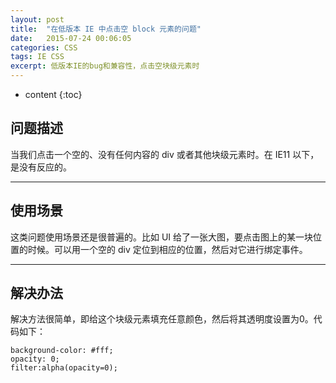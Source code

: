 ```yaml
---
layout: post
title:  "在低版本 IE 中点击空 block 元素的问题"
date:   2015-07-24 00:06:05
categories: CSS
tags: IE CSS
excerpt: 低版本IE的bug和兼容性，点击空块级元素时
---
```


* content
{:toc}

## 问题描述

当我们点击一个空的、没有任何内容的 div 或者其他块级元素时。在 IE11 以下，是没有反应的。

---

## 使用场景

这类问题使用场景还是很普遍的。比如 UI 给了一张大图，要点击图上的某一块位置的时候。可以用一个空的 div 定位到相应的位置，然后对它进行绑定事件。

---

## 解决办法

解决方法很简单，即给这个块级元素填充任意颜色，然后将其透明度设置为0。代码如下：

    background-color: #fff;
    opacity: 0;
    filter:alpha(opacity=0);
